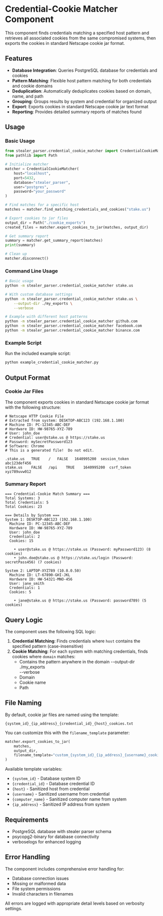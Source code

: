 # Credential-Cookie Matcher Component

This component finds credentials matching a specified host pattern and retrieves all associated cookies from the same compromised systems, then exports the cookies in standard Netscape cookie jar format.

## Features

- **Database Integration**: Queries PostgreSQL database for credentials and cookies
- **Pattern Matching**: Flexible host pattern matching for both credentials and cookie domains
- **Deduplication**: Automatically deduplicates cookies based on domain, name, and path
- **Grouping**: Groups results by system and credential for organized output
- **Export**: Exports cookies in standard Netscape cookie jar text format
- **Reporting**: Provides detailed summary reports of matches found

## Usage

### Basic Usage

```python
from stealer_parser.credential_cookie_matcher import CredentialCookieMatcher
from pathlib import Path

# Initialize matcher
matcher = CredentialCookieMatcher(
    host="localhost",
    port=5432,
    database="stealer_parser",
    user="postgres",
    password="your_password"
)

# Find matches for a specific host
matches = matcher.find_matching_credentials_and_cookies("stake.us")

# Export cookies to jar files
output_dir = Path("./cookie_exports")
created_files = matcher.export_cookies_to_jar(matches, output_dir)

# Get summary report
summary = matcher.get_summary_report(matches)
print(summary)

# Clean up
matcher.disconnect()
```

### Command Line Usage

```bash
# Basic usage
python -m stealer_parser.credential_cookie_matcher stake.us

# With custom database settings
python -m stealer_parser.credential_cookie_matcher stake.us \
    --output-dir ./my_exports \
    --verbose

# Example with different host patterns
python -m stealer_parser.credential_cookie_matcher github.com
python -m stealer_parser.credential_cookie_matcher facebook.com
python -m stealer_parser.credential_cookie_matcher binance.com
```

### Example Script

Run the included example script:

```bash
python example_credential_cookie_matcher.py
```

## Output Format

### Cookie Jar Files

The component exports cookies in standard Netscape cookie jar format with the following structure:

```
# Netscape HTTP Cookie File
# Extracted from system: DESKTOP-ABC123 (192.168.1.100)
# Machine ID: PC-12345-ABC-DEF
# Hardware ID: HW-98765-XYZ-789
# User: john_doe
# Credential: user@stake.us @ https://stake.us
# Password: mySecretPassword123
# Software: Chrome
# This is a generated file!  Do not edit.

.stake.us	TRUE	/	FALSE	1640995200	session_token	abc123def456
stake.us	FALSE	/api	TRUE	1640995200	csrf_token	xyz789uvw012
```

### Summary Report

```
=== Credential-Cookie Match Summary ===
Total Systems: 3
Total Credentials: 5
Total Cookies: 23

=== Details by System ===
System 1: DESKTOP-ABC123 (192.168.1.100)
  Machine ID: PC-12345-ABC-DEF
  Hardware ID: HW-98765-XYZ-789
  User: john_doe
  Credentials: 2
  Cookies: 15

    • user@stake.us @ https://stake.us (Password: myPassword123) (8 cookies)
    • john.doe@stake.us @ https://stake.us/login (Password: secretPass456) (7 cookies)

System 2: LAPTOP-XYZ789 (10.0.0.50)
  Machine ID: LT-67890-GHI-JKL
  Hardware ID: HW-54321-MNO-456
  User: jane_smith
  Credentials: 1
  Cookies: 5

    • jane@stake.us @ https://stake.us (Password: password789) (5 cookies)
```

## Query Logic

The component uses the following SQL logic:

1. **Credential Matching**: Finds credentials where `host` contains the specified pattern (case-insensitive)
2. **Cookie Matching**: For each system with matching credentials, finds cookies where `domain` matches:
   - Contains the pattern anywhere in the domain
  --output-dir ./my_exports \
  --verbose
   - Domain
   - Cookie name  
   - Path

## File Naming

By default, cookie jar files are named using the template:
```
{system_id}_{ip_address}_{credential_id}_{host}_cookies.txt
```

You can customize this with the `filename_template` parameter:

```python
matcher.export_cookies_to_jar(
    matches, 
    output_dir,
    filename_template="custom_{system_id}_{ip_address}_{username}_cookies.txt"
)
```

Available template variables:
- `{system_id}` - Database system ID
- `{credential_id}` - Database credential ID  
- `{host}` - Sanitized host from credential
- `{username}` - Sanitized username from credential
- `{computer_name}` - Sanitized computer name from system
- `{ip_address}` - Sanitized IP address from system

## Requirements

- PostgreSQL database with stealer parser schema
- psycopg2-binary for database connectivity
- verboselogs for enhanced logging

## Error Handling

The component includes comprehensive error handling for:
- Database connection issues
- Missing or malformed data
- File system permissions
- Invalid characters in filenames

All errors are logged with appropriate detail levels based on verbosity settings.